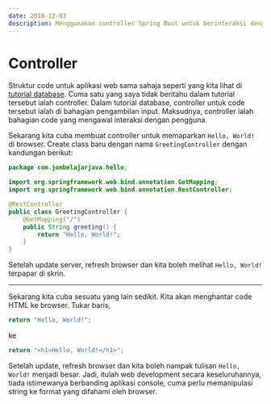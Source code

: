 ```yaml
---
date: 2018-12-03
description: Menggunakan controller Spring Boot untuk berinteraksi dengan pengguna.
---
```


# Controller

Struktur code untuk aplikasi web sama sahaja seperti yang kita lihat di
[tutorial database](/java/database/). Cuma satu yang saya tidak beritahu dalam
tutorial tersebut ialah controller. Dalam tutorial database, controller untuk
code tersebut ialah di bahagian pengambilan input. Maksudnya, controller ialah
bahagian code yang mengawal interaksi dengan pengguna.

Sekarang kita cuba membuat controller untuk memaparkan `Hello, World!` di
browser. Create class baru dengan nama `GreetingController` dengan kandungan
berikut:

```java
package com.jombelajarjava.hello;

import org.springframework.web.bind.annotation.GetMapping;
import org.springframework.web.bind.annotation.RestController;

@RestController
public class GreetingController {
    @GetMapping("/")
    public String greeting() {
        return "Hello, World!";
    }
}
```

Setelah update server, refresh browser dan kita boleh melihat `Hello, World!`
terpapar di skrin.

----

Sekarang kita cuba sesuatu yang lain sedikit. Kita akan menghantar code HTML ke
browser. Tukar baris,

```java
return "Hello, World!";
```

ke

```java
return "<h1>Hello, World!</h1>";
```

Setelah update, refresh browser dan kita boleh nampak tulisan `Hello, World!`
menjadi besar. Jadi, itulah web development secara keseluruhannya, tiada
istimewanya berbanding aplikasi console, cuma perlu memanipulasi string ke
format yang difahami oleh browser.
